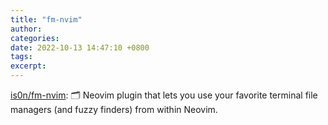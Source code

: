 ```yaml
---
title: "fm-nvim"
author: 
categories: 
date: 2022-10-13 14:47:10 +0800
tags: 
excerpt: 
---
```





[is0n/fm-nvim](https://github.com/is0n/fm-nvim): 🗂 Neovim plugin that lets you use your favorite terminal file managers (and fuzzy finders) from within Neovim.















